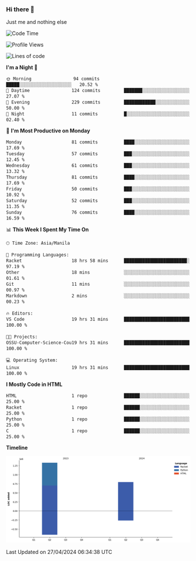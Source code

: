 ### Hi there 👋

Just me and nothing else


<!--START_SECTION:waka-->
![Code Time](http://img.shields.io/badge/Code%20Time-171%20hrs%2044%20mins-blue)

![Profile Views](http://img.shields.io/badge/Profile%20Views-5-blue)

![Lines of code](https://img.shields.io/badge/From%20Hello%20World%20I%27ve%20Written-2.1%20million%20lines%20of%20code-blue)

**I'm a Night 🦉** 

```text
🌞 Morning                94 commits          █████░░░░░░░░░░░░░░░░░░░░   20.52 % 
🌆 Daytime                124 commits         ███████░░░░░░░░░░░░░░░░░░   27.07 % 
🌃 Evening                229 commits         ████████████░░░░░░░░░░░░░   50.00 % 
🌙 Night                  11 commits          █░░░░░░░░░░░░░░░░░░░░░░░░   02.40 % 
```
📅 **I'm Most Productive on Monday** 

```text
Monday                   81 commits          ████░░░░░░░░░░░░░░░░░░░░░   17.69 % 
Tuesday                  57 commits          ███░░░░░░░░░░░░░░░░░░░░░░   12.45 % 
Wednesday                61 commits          ███░░░░░░░░░░░░░░░░░░░░░░   13.32 % 
Thursday                 81 commits          ████░░░░░░░░░░░░░░░░░░░░░   17.69 % 
Friday                   50 commits          ███░░░░░░░░░░░░░░░░░░░░░░   10.92 % 
Saturday                 52 commits          ███░░░░░░░░░░░░░░░░░░░░░░   11.35 % 
Sunday                   76 commits          ████░░░░░░░░░░░░░░░░░░░░░   16.59 % 
```


📊 **This Week I Spent My Time On** 

```text
🕑︎ Time Zone: Asia/Manila

💬 Programming Languages: 
Racket                   18 hrs 58 mins      ████████████████████████░   97.19 % 
Other                    18 mins             ░░░░░░░░░░░░░░░░░░░░░░░░░   01.61 % 
Git                      11 mins             ░░░░░░░░░░░░░░░░░░░░░░░░░   00.97 % 
Markdown                 2 mins              ░░░░░░░░░░░░░░░░░░░░░░░░░   00.23 % 

🔥 Editors: 
VS Code                  19 hrs 31 mins      █████████████████████████   100.00 % 

🐱‍💻 Projects: 
OSSU-Computer-Science-Cou19 hrs 31 mins      █████████████████████████   100.00 % 

💻 Operating System: 
Linux                    19 hrs 31 mins      █████████████████████████   100.00 % 
```

**I Mostly Code in HTML** 

```text
HTML                     1 repo              ██████░░░░░░░░░░░░░░░░░░░   25.00 % 
Racket                   1 repo              ██████░░░░░░░░░░░░░░░░░░░   25.00 % 
Python                   1 repo              ██████░░░░░░░░░░░░░░░░░░░   25.00 % 
C                        1 repo              ██████░░░░░░░░░░░░░░░░░░░   25.00 % 
```



**Timeline**

![Lines of Code chart](https://raw.githubusercontent.com/brutist/brutist/main/assets/bar_graph.png)


 Last Updated on 27/04/2024 06:34:38 UTC
<!--END_SECTION:waka-->
